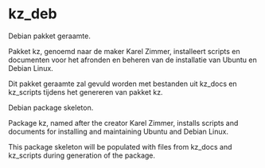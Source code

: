 # kz_deb
Debian pakket geraamte.

Pakket kz, genoemd naar de maker Karel Zimmer, installeert scripts en documenten voor het afronden en beheren van de installatie van Ubuntu en Debian Linux.

Dit pakket geraamte zal gevuld worden met bestanden uit kz\_docs en kz\_scripts tijdens het genereren van pakket kz.

Debian package skeleton.

Package kz, named after the creator Karel Zimmer, installs scripts and documents for installing and maintaining Ubuntu and Debian Linux.

This package skeleton will be populated with files from kz\_docs and kz\_scripts during generation of the package.
